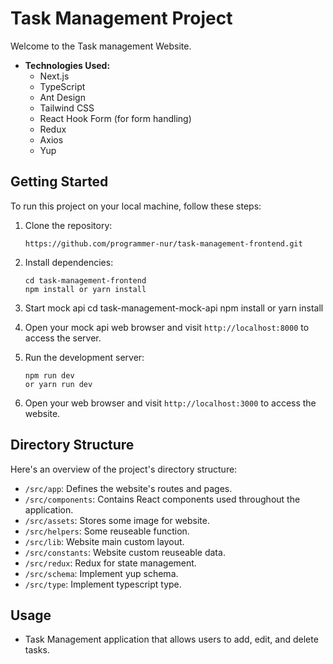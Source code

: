 
# Task Management Project

Welcome to the Task management Website.

- **Technologies Used:**
  - Next.js
  - TypeScript
  - Ant Design
  - Tailwind CSS
  - React Hook Form (for form handling)
  - Redux
  - Axios
  - Yup

## Getting Started

To run this project on your local machine, follow these steps:

1. Clone the repository:
   ```
   https://github.com/programmer-nur/task-management-frontend.git
   ```

2. Install dependencies:
   ```
   cd task-management-frontend
   npm install or yarn install
   ```

3. Start mock api
    cd task-management-mock-api
    npm install or yarn install

5. Open your mock api web browser and visit `http://localhost:8000` to access the server.

4. Run the development server:
   ```
   npm run dev
   or yarn run dev
   ```

5. Open your web browser and visit `http://localhost:3000` to access the website.

## Directory Structure

Here's an overview of the project's directory structure:

- `/src/app`: Defines the website's routes and pages.
- `/src/components`: Contains React components used throughout the application.
- `/src/assets`: Stores some image for website.
- `/src/helpers`: Some reuseable function.
- `/src/lib`: Website main custom layout.
- `/src/constants`: Website custom reuseable data.
- `/src/redux`: Redux for state management.
- `/src/schema`: Implement yup schema.
- `/src/type`: Implement typescript type.

## Usage

- Task Management application that allows users to add, edit, and delete tasks. 
